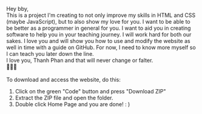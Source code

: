 Hey bby,<br>
This is a project I'm creating to not only improve my skills in HTML and CSS (maybe JavaScript), but to also show my love for you. I want to be able to be better as a 
programmer in general for you. I want to aid you in creating software to help you in your teaching journey. I will work hard for both our sakes. I love you and will
show you how to use and modify the website as well in time with a guide on GitHub. For now, I need to know more myself so I can teach you later down the line.<br>
I love you, Thanh Phan and that will never change or falter. <br>
💖💖💖<br>
<br>
To download and access the website, do this:<br>
1. Click on the green "Code" button and press "Download ZIP"<br>
2. Extract the ZIP file and open the folder.<br>
3. Double click Home Page and you are done! : )<br>